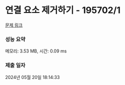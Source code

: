 # 연결 요소 제거하기 - 195702/1 

[문제 링크](https://level.goorm.io/exam/195702/%EC%97%B0%EA%B2%B0-%EC%9A%94%EC%86%8C-%EC%A0%9C%EA%B1%B0%ED%95%98%EA%B8%B0/quiz/1) 

### 성능 요약

메모리: 3.53 MB, 시간: 0.09 ms

### 제출 일자

2024년 05월 20일 18:14:33


